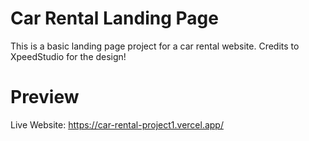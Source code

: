 # Car Rental Landing Page
This is a basic landing page project for a car rental website. Credits to XpeedStudio for the design!

# Preview
Live Website: https://car-rental-project1.vercel.app/